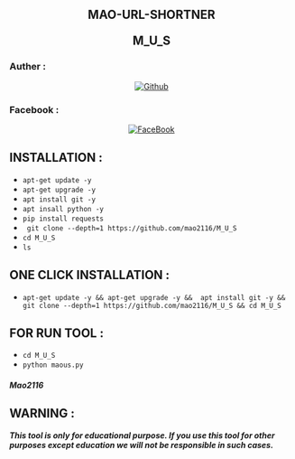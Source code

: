<h2>
<p align="center" color='#686868ff'>MAO-URL-SHORTNER<p/>
 <p align="center">M_U_S</p>
</h2>

### Auther :
<p align="center">
<a href="https://github.com/mao2116"><img title="Github" src="https://img.shields.io/badge/mao2116-grey?style=for-the-badge&logo=github"></a> </p>

### Facebook :
<p align="center"> 
<a href="https://www.facebook.com/ekramul.hassan.79827"><img title="FaceBook" src="https://img.shields.io/badge/FB-Ekramul Hassan-lightgrey?style=for-the-badge&logo=facebook"></a>
</p>



## INSTALLATION  :

* `apt-get update -y`
* `apt-get upgrade -y`
* `apt install git -y`
* `apt insall python -y`
* `pip install requests`
* ` git clone --depth=1 https://github.com/mao2116/M_U_S`
* `cd M_U_S`
* `ls`

## ONE CLICK INSTALLATION :
* `apt-get update -y && apt-get upgrade -y &&  apt install git -y && git clone --depth=1 https://github.com/mao2116/M_U_S && cd M_U_S `


## FOR RUN TOOL :
* `cd M_U_S`
* `python maous.py`



##### Mao2116

## WARNING : 
***This tool is only for educational purpose. If you use this tool for other purposes except education we will not be responsible in such cases.***

